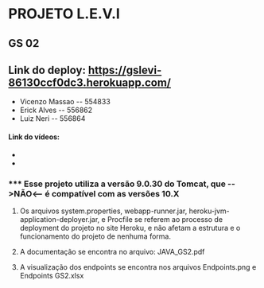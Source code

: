 # PROJETO L.E.V.I 
## GS 02 
## Link do deploy: https://gslevi-86130ccf0dc3.herokuapp.com/
- Vicenzo Massao -- 554833
- Erick Alves -- 556862
- Luiz Neri -- 556864

#### Link do vídeos:
- 
- 

### *** Esse projeto utiliza a versão 9.0.30 do Tomcat, que -->NÃO<-- é compatível com as versões 10.X

1. Os arquivos system.properties, webapp-runner.jar, heroku-jvm-application-deployer.jar, e Procfile se referem ao processo de deployment do projeto no site Heroku, e não afetam a estrutura e o funcionamento do projeto de nenhuma forma.

2. A documentação se encontra no arquivo: JAVA_GS2.pdf

3. A visualização dos endpoints se encontra nos arquivos Endpoints.png e Endpoints GS2.xlsx




